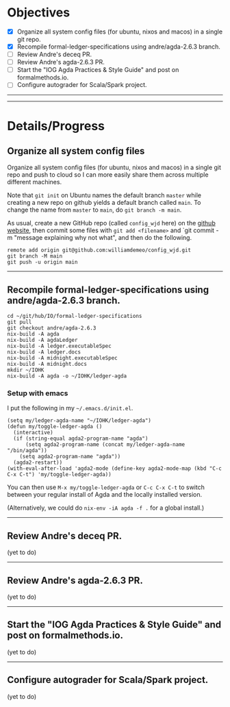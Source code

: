 # Objectives

- [X]  Organize all system config files (for ubuntu, nixos and macos) in a single git repo.
- [X]  Recompile formal-ledger-specifications using andre/agda-2.6.3 branch.
- [ ]  Review Andre's deceq PR.
- [ ]  Review Andre's agda-2.6.3 PR.
- [ ]  Start the "IOG Agda Practices & Style Guide" and post on formalmethods.io.
- [ ]  Configure autograder for Scala/Spark project.

------------
------------

# Details/Progress

## Organize all system config files

Organize all system config files (for ubuntu, nixos and macos) in a single git repo and push to cloud so I can more easily share them across multiple different machines.

Note that `git init` on Ubuntu names the default branch `master` while creating a new repo on github yields a default branch called `main`.
To change the name from `master` to `main`, do `git branch -m main`.

As usual, create a new GitHub repo (called `config_wjd` here) on the [github website](https://github.com), then commit some files with `git add <filename>` and `git commit -m "message explaining why not what", and then do the following.

```
remote add origin git@github.com:williamdemeo/config_wjd.git
git branch -M main
git push -u origin main
```

----------------

## Recompile formal-ledger-specifications using andre/agda-2.6.3 branch.

```
cd ~/git/hub/IO/formal-ledger-specifications
git pull
git checkout andre/agda-2.6.3
nix-build -A agda
nix-build -A agdaLedger
nix-build -A ledger.executableSpec
nix-build -A ledger.docs
nix-build -A midnight.executableSpec
nix-build -A midnight.docs
mkdir ~/IOHK
nix-build -A agda -o ~/IOHK/ledger-agda
```

### Setup with emacs

I put the following in my `~/.emacs.d/init.el`.

```
(setq my/ledger-agda-name "~/IOHK/ledger-agda")
(defun my/toggle-ledger-agda ()
  (interactive)
  (if (string-equal agda2-program-name "agda")
      (setq agda2-program-name (concat my/ledger-agda-name "/bin/agda"))
    (setq agda2-program-name "agda"))
  (agda2-restart))
(with-eval-after-load 'agda2-mode (define-key agda2-mode-map (kbd "C-c C-x C-t") 'my/toggle-ledger-agda))
```

You can then use `M-x my/toggle-ledger-agda` or `C-c C-x C-t` to switch between your regular install of Agda and 
the locally installed version.

(Alternatively, we could do `nix-env -iA agda -f .` for a global install.)

----------

## Review Andre's deceq PR.

(yet to do)

----------

## Review Andre's agda-2.6.3 PR.

(yet to do)

----------

## Start the "IOG Agda Practices & Style Guide" and post on formalmethods.io.

(yet to do)

----------

## Configure autograder for Scala/Spark project.

(yet to do)
